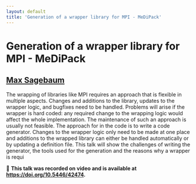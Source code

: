 ```yaml
---
layout: default
title: 'Generation of a wrapper library for MPI - MeDiPack'
---
```


# Generation of a wrapper library for MPI - MeDiPack

## [Max Sagebaum](../../speaker/3V9PAJ/)

The wrapping of libraries like MPI requires an approach that is flexible in multiple aspects. Changes and additions to the library, updates to the wrapper logic, and bugfixes need to be handled. Problems will arise if the wrapper is hard coded: any required change to the wrapping logic would affect the whole implementation. The maintenance of such an approach is usually not feasible. The approach for in the code is to write a code generator. Changes to the wrapper logic only need to be made at one place and additions to the wrapped library can either be handled automatically or by updating a definition file. This talk will show the challenges of writing the generator, the tools used for the generation and the reasons why a wrapper is requi

🎥 **This talk was recorded on video and is available at <https://doi.org/10.5446/42474>.**